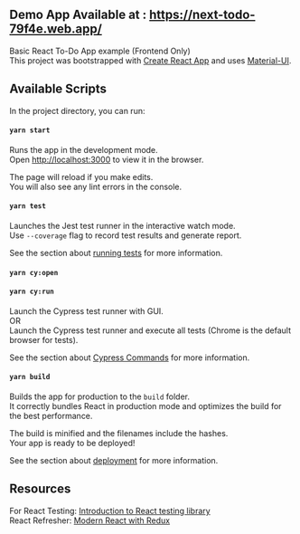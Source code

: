 ## Demo App Available at : https://next-todo-79f4e.web.app/

Basic React To-Do App example (Frontend Only)<br />
This project was bootstrapped with [Create React App](https://github.com/facebook/create-react-app) and uses [Material-UI](https://material-ui.com/getting-started/usage/).

## Available Scripts

In the project directory, you can run:

#### `yarn start`

Runs the app in the development mode.<br />
Open [http://localhost:3000](http://localhost:3000) to view it in the browser.

The page will reload if you make edits.<br />
You will also see any lint errors in the console.

#### `yarn test`

Launches the Jest test runner in the interactive watch mode.<br/>
Use `--coverage` flag to record test results and generate report.<br />

See the section about [running tests](https://facebook.github.io/create-react-app/docs/running-tests) for more information.

#### `yarn cy:open`

#### `yarn cy:run`
Launch the Cypress test runner with GUI. <br />
OR  
Launch the Cypress test runner and execute all tests (Chrome is the default browser for tests).<br />

See the section about [Cypress Commands](https://docs.cypress.io/guides/guides/command-line.html#Commands) for more information.

#### `yarn build`

Builds the app for production to the `build` folder.<br />
It correctly bundles React in production mode and optimizes the build for the best performance.

The build is minified and the filenames include the hashes.<br />
Your app is ready to be deployed!

See the section about [deployment](https://facebook.github.io/create-react-app/docs/deployment) for more information.

## Resources

For React Testing: [Introduction to React testing library](https://www.leighhalliday.com/introduction-react-testing-library)<br />
React Refresher: [Modern React with Redux](https://www.udemy.com/course/react-redux/)
